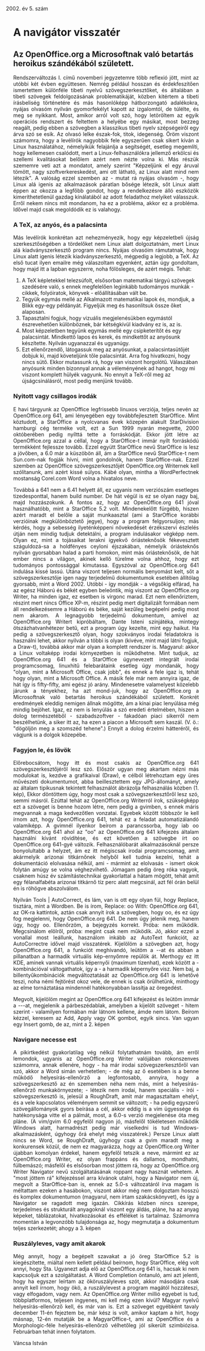 2002. év 5. szám

<style> 
    p { text-align: justify; } 
</style>

# A navigátor visszatér
	
## Az OpenOffice.org a Microsoftnak való betartás heroikus szándékából született.

Rendszerváltozás I. című novemberi jegyzetemre több reflexió jött, mint az utóbbi két évben együttesen. Nemrég például hosszan és érdekfeszítően ismertettem különféle tibeti nyelvű szövegszerkesztőket, és általában a tibeti szövegek feldolgozásának problematikáját, közben kitértem a tibeti írásbeliség történetére és más hasonlóképp hátborzongató adalékokra, nyájas olvasóm nyilván gyomorfekélyt kapott az izgalomtól, de túlélte, és meg se nyikkant. Most, amikor arról volt szó, hogy letöröltem az egyik operációs rendszert és feltettem a helyébe egy másikat, most bezzeg reagált, pedig ebben a szövegben a klasszikus tibeti nyelv szépségeiről egy árva szó se esik.
Az olvasó lelke észak-fok, titok, idegenség.
Öröm viszont számomra, hogy a levélírók nagyobbik fele egyszerűen csak sikert kíván a Linux használatához, némelyikük felajánlja a segítségét, esetleg megemlíti, hogy kellemesen csalódott, mert a Linux-felhasználókra jellemző erkölcsi és szellemi kvalitásokat belőlem azért nem nézte volna ki. Más részük szememre veti azt a mondatot, amely szerint "Képzeljünk el egy áruval tömött, nagy szoftverkereskedést, ami ott látható, az Linux alatt mind nem létezik". A valóság ezzel szemben az - mutat rá nyájas olvasóm -, hogy Linux alá igenis az alkalmazások páratlan bősége létezik, sőt Linux alatt éppen az okozza a legfőbb gondot, hogy a rendelkezésre álló eszközök kimeríthetetlenül gazdag kínálatából az adott feladathoz melyiket válasszuk.
Erről nekem nincs mit mondanom, ha ez a probléma, akkor ez a probléma. Idővel majd csak megoldódik ez is valahogy.

### A TeX, az anyós, és a palacsinta

Más levélírók konkrétan azt nehezményezik, hogy egy képzeletbeli újság szerkesztőségében a tördelőket nem Linux alatt dolgoztatnám, mert Linux alá kiadványszerkesztő program nincs.
Nyájas olvasóim rámutatnak, hogy Linux alatt igenis létezik kiadványszerkesztő, mégpedig a legjobb, a TeX.
Az első tucat ilyen emailre még válaszoltam egyenként, aztán úgy gondoltam, hogy majd itt a lapban egyszerre, noha fölösleges, de azért mégis.
Tehát:
1. A TeX képletekkel telezsúfolt, elsősorban matematikai tárgyú szövegek szedésére való, s ennek megfelelően leginkább tudományos munkák - cikkek, folyóiratok, könyvek - előállításában vált be.
2. Tegyük egymás mellé az Alkalmazott matematikai lapok és, mondjuk, a Blikk egy-egy példányát. Figyeljük meg és hasonlítsuk össze őket alaposan.
3. Tapasztalni fogjuk, hogy vizuális megjelenésükben egymástól észrevehetően különböznek, bár kétségkívül kiadvány ez is, az is.
4. Most képzeletben tegyünk egymás mellé egy csipketerítőt és egy palacsintát. Mindkettő lapos és kerek, és mindkettőt az anyósunk készítette. Nyilván ugyanazzal és ugyanúgy.
5. Ezt ellenőrzendő, látogassuk meg az anyósunkat, a palacsintasütőjét dobjuk ki, majd követeljünk tőle palacsintát. Arra fog hivatkozni, hogy nincs sütő. Ekkor mutassunk rá, hogy van viszont horgolótű. Válaszában anyósunk minden bizonnyal annak a véleményének ad hangot, hogy mi viszont komplett hülyék vagyunk.
No ennyit a TeX-ről meg az újságcsinálásról, most pedig menjünk tovább.

### Nyitott vagy csillagos irodák

E havi tárgyunk az OpenOffice legfrissebb linuxos verziója, teljes nevén az OpenOffice.org 641, ami lényegében egy továbbfejlesztett StarOffice. Mint köztudott, a StarOffice a nyolcvanas évek közepén alakult StarDivision hamburgi cég terméke volt, ezt a Sun 1999 nyarán megvette, 2000 októberében pedig nyílttá tette a forráskódját. Ekkor jött létre az OpenOffice.org azzal a céllal, hogy a StarOffice-t immár nyílt forráskódú termékként fejlessze tovább. Ezzel együtt StarOffice nevű StarOffice is lesz a jövőben, a 6.0 már a küszöbön áll, ám a StarOffice nevű StarOffice-t nem Sun.com-nak fogják hívni, mint gondolnók, hanem StarOffice-nak. Ezzel szemben az OpenOffice szövegszerkesztőjét OpenOffice.org Writernek kell szólítanunk, ami azért kissé súlyos. Kábé olyan, mintha a WordPerfectnek mostanság Corel.com Word volna a hivatalos neve.

Továbbá a 641 nem a 6.41 helyett áll, ez ugyanis nem verziószám esetleges tizedesponttal, hanem build number. De hát végül is ez se olyan nagy baj, majd hozzászokunk.
A fontos az, hogy az OpenOffice.org 641 jóval használhatóbb, mint a StarOffice 5.2 volt. Mindenekelőtt fürgébb, hiszen azért maradt el belőle a saját munkaasztal (ami a StarOffice korábbi verzióinak megkülönböztető jegye), hogy a program felgyorsuljon; más kérdés, hogy a sebesség ilyeténképpeni növekedését érzékszervi észlelés útján nem mindig tudjuk detektálni, a program indulásakor végképp nem. Olyan ez, mint a tojásaikat lerakni igyekvő óriásteknősök fékevesztett száguldozá-sa a holdfényes ceyloni éjszakában, némelyik óriásteknős nyilván gyorsabban halad a parti homokon, mint más óriásteknősök, de hát ember nincs a világon, akinek kellő türelme volna ahhoz, hogy ezt tudományos pontossággal kimutassa.
Egyszóval az OpenOffice.org 641 indulása kissé lassú. Utána viszont teljesen normális benyomást kelt, sőt a szövegszerkesztője igen nagy terjedelmű dokumentumok esetében állítólag gyorsabb, mint a Word 2002. Utóbbi - így mondják - a végsőkig elfárad, ha az egész Háború és békét egyben beleöntik, míg viszont az OpenOffice.org Writer, ha minden igaz, ez esetben is virgonc marad. Ezt nem ellenőriztem, részint mert nincs Office XP-m, részint pedig mert digitalizált formában nem áll rendelkezésemre a Háború és béke, saját kezűleg begépelni pedig most nem akarom. A legnagyobb terjedelmű dokumentum, amivel az OpenOffice.org Writert kipróbáltam, Dante Isteni színjátéka, mintegy ötszázhatvanhétezer betű, ezt a program úgy kezelte, mint egy haikut. Ha pedig a szövegszerkesztő olyan, hogy szokványos irodai feladatokra is használni lehet, akkor nyilván a többi is olyan (kivéve, mint majd látni fogjuk, a Draw-t), továbbá akkor már olyan a komplett rendszer is.
Magyarul: akkor a Linux voltaképp irodai környezetben is működhetne.
Mint tudjuk, az OpenOffice.org 641 és a StarOffice úgynevezett integrált irodai programcsomag, linuxhitű felebarátaink esetleg úgy mondanák, hogy "olyan, mint a Microsoft Office, csak jobb", és ennek a fele igaz is, tehát hogy olyan, mint a Microsoft Office. A másik fele már nem annyira igaz, de hát így is fifty-fifty, ami egész jó arány. Mindenesetre valamelyest közelebb járunk a tényekhez, ha azt mond-juk, hogy az OpenOffice.org a Microsoftnak való betartás heroikus szándékából született. Konkrét eredmények eleddig nemigen állnak mögötte, ám a kínai piac lenyúlása még mindig bejöhet. Igaz, ez nem is lenyúlás a szó eredeti értelmében, hiszen a dolog természetéből - szabadszoftver - fakadóan piaci sikerről nem beszélhetünk, a siker itt az, ha ezen a piacon a Microsoft sem kaszál. (V. ö.: "dögöljön meg a szomszéd tehene".)
Ennyit a dolog érzelmi hátteréről, és vágjunk is a dolgok közepébe.

### Fagyjon le, és lövök

Előrebocsátom, hogy itt és most csakis az OpenOffice.org 641 szövegszerkesztőjéről lesz szó. Először ugyan meg akartam nézni más modulokat is, kezdve a grafikaival (Draw), e célból létrehoztam egy üres művészeti dokumentumot, abba beillesztettem egy JPG-állományt, amely az általam tipikusnak tekintett felhasználót ábrázolja felhasználás közben (1. kép),
Ekkor döntöttem úgy, hogy most csak a szövegszerkesztőről lesz szó, semmi másról.
Ezúttal tehát az OpenOffice.org Writerról írok, szükségképp ezt a szöveget is benne hozom létre, nem pedig a gvimben, s ennek máris megvannak a maga kedvezőtlen vonzatai. Egyebek között többször le kell írnom azt, hogy OpenOffice.org 641, tehát ez a feladat automatizálandó valamiképp. A gvimnél ilyenkor beírom a parancssorba, hogy
iab oo OpenOffice.org 641
ahol az "oo" az OpenOffice.org 641 kifejezés általam használni kívánt rövidítése, és ezt követően a szövegbe írt oo OpenOffice.org 641-gyé változik. Felhasználóbarát alkalmazásoknál persze bonyolultabb a helyzet, ám ez itt mégiscsak irodai programcsomag, amit akármelyik arizonai titkárnőnek helyből kell tudnia kezelni, tehát a dokumentáció elolvasása nélkül, ami - mármint az elolvasás - ismert okok folytán amúgy se volna véghezvihető. Jómagam pedig öreg róka vagyok, csaknem húsz év számítástechnikai gyakorlattal a hátam mögött, tehát amit egy félanalfabéta arizonai titkárnő tíz perc alatt megcsinál, azt fél órán belül én is röhögve abszolválom.

Nyilván Tools | AutoCorrect, és lám, van is ott egy olyan fül, hogy Replace, tisztára, mint a Wordben. Be is írom, Replace: oo With: OpenOffice.org 641, az OK-ra kattintok, aztán csak annyit írok a szövegben, hogy oo, és ez úgy fog megjelenni, hogy OpenOffice.org 641.
De nem úgy jelenik meg, hanem úgy, hogy oo.
Ellenőrzöm, a bejegyzés korrekt. Próba: nem működik.
Megcsinálom elölről, próba: megint csak nem működik.
Jó, akkor ezzel a vonallal most leállunk, használom inkább az AutoText funkciót, az AutoCorrectre idővel majd visszatérek.
Kijelölöm a szövegben azt, hogy OpenOffice.org 641, a funkciót meghívandó, leütöm a --at és abban a pillanatban a harmadik virtuális kép-ernyőmre repülök át. Merthogy ez itt KDE, aminek vannak virtuális képernyői (maximum tizenhat), ezek között a - kombinációval váltogathatok, így a - a harmadik képernyőre visz.
Nem baj, a billentyűkombinációk megváltoztatását az OpenOffice.org 641 is lehetővé teszi, noha némi fejtörést okoz vele, de ennek is csak örülhetünk, minthogy az elme tornáztatása mindennél hatékonyabban lassítja az öregedést.

Megvolt, kijelölöm megint az OpenOffice.org 641 kifejezést és leütöm immár a ---at, megjelenik a párbeszédablak, amelyben a kijelölt szöveget - hitem szerint - valamilyen formában már látnom kellene, ámde nem látom. Beírom kézzel, keresem az Add, Apply vagy OK gombot, egyik sincs. Van ugyan egy Insert gomb, de az, mint a 2. képen

### Navigare necesse est

A pikirtkedést gyakorlatilag vég nélkül folytathatnám tovább, ám erről lemondok, ugyanis az OpenOffice.org Writer valójában rokonszenves számomra, annak ellenére, hogy - ha már irodai szövegszerkesztőről van szó, akkor a Word simán verhetetlen; - de még az ő esetében is a benne működő helyesírás-ellenőrző a legfontosabb, annyira, hogy a szövegszerkesztő az én szememben néha nem más, mint a helyesírás-ellenőrző munkakörnyezete; - létezik nem irodai, hanem speciális - írói - szövegszerkesztő is, jelesül a RoughDraft, amit már magasztaltam ehelyt, és a vele kapcsolatos véleményem semmit se változott; - ha pedig egyszerű szövegállományok gyors beírása a cél, akkor eddig is a vim ügyessége és hatékonysága vitte el a pálmát, most, a 6.0-s verzió megjelenése óta meg pláne. (A vim/gvim 6.0 egyfelől nagyon jó, másfelől tökéletesen működik Windows alatt, harmadrészt pedig már viselkedni is tud Windows-alkalmazásként, úgyhogy őrá ehelyt még visszatérek.)
Persze Linux alatt nincs se Word, se RoughDraft, úgyhogy csak a gvim maradt meg a konkurensek közül, de nem ez magyarázza, hogy az OpenOffice.org Writer újabban komolyan érdekel, hanem egyfelől tetszik a neve, mármint ez az OpenOffice.org Writer, ez olyan frappáns és dallamos, mondhatni, fülbemászó; másfelől és elsősorban most jöttem rá, hogy az OpenOffice.org Writer Navigator nevű szolgáltatásának roppant nagy hasznát vehetem.
A "most jöttem rá" kifejezéssel arra kívánok utalni, hogy a Navigator nem új, megvolt a StarOffice-ban is, ennek az 5.0-s változatáról írva magam is méltattam ezeken a hasábokon, viszont akkor még nem dolgoztam hosszú és komplex dokumentumon (magyarul, nem írtam szakácskönyvet), és így a Navigator se ragadott meg igazán. Cikkírás közben nincs szerepe, terjedelmes és strukturált anyagoknál viszont egy áldás, pláne, ha az anyag képeket, táblázatokat, hivatkozásokat és efféléket is tartalmaz. Számomra momentán a legvonzóbb tulajdonsága az, hogy megmutatja a dokumentum teljes szerkezetét; ahogy a 3. képen

### Ruszályleves, vagy amit akarok

Még annyit, hogy a begépelt szavakat a jó öreg StarOffice 5.2 is kiegészítette, miáltal nem kellett például beírnom, hogy StarOffice, elég volt annyi, hogy Sta. Ugyanezt adja elő az OpenOffice.org 641 is, hacsak ki nem kapcsoljuk ezt a szolgáltatást. A Word Completion öntanuló, ami azt jelenti, hogy ha egyszer
leírtam az ököruszályleves szót, akkor másodjára csak annyit kell írnom, hogy ökö, a ruszálylevest a program magától hozzáteszi, vagy elfogadom, vagy nem. Az OpenOffice.org Writer millió egyebet is tud, többplatformos, teljesen ingyenes, mi kell még ezen kívül?
Magyar nyelvű helyesírás-ellenőrző kell, és már van is. Ezt a szöveget egyébként tavaly december 11-én fejeztem be, már kész is volt, amikor kaptam a hírt, hogy másnap, 12-én mutatják be a MagyarOffice-t, ami az OpenOffice és a Morphologic-féle helyesírás-ellenőrző vélhetőleg jól sikerült szimbiózisa. Februárban tehát innen folytatom.

Váncsa István